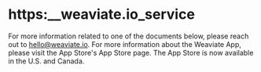 # https:\_\_weaviate.io_service

For more information related to one of the documents below, please reach out to hello@weaviate.io. For more information about the Weaviate App, please visit the App Store's App Store page. The App Store is now available in the U.S. and Canada.
